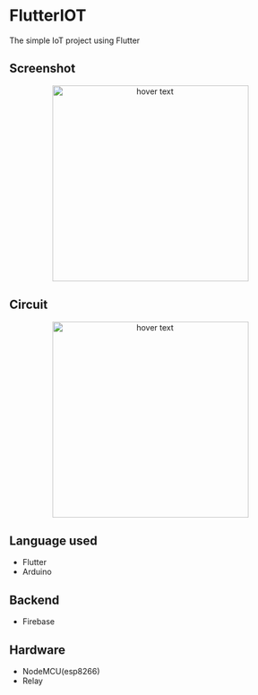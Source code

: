 # FlutterIOT
The simple IoT project using Flutter

## Screenshot

<p align="center">
  <img src="https://github.com/brinesoftwares/FlutterIOT/blob/master/screenshots/app_screenshot.jpeg?raw=true" width="350" title="hover text">
</p>

## Circuit

<p align="center">
  <img src="https://github.com/brinesoftwares/FlutterIOT/blob/master/screenshots/Led_circuit.jpg?raw=true" width="350" title="hover text">
</p>


## Language used

  - Flutter
  - Arduino
  
## Backend

  - Firebase
  
## Hardware

  - NodeMCU(esp8266)
  - Relay
 
